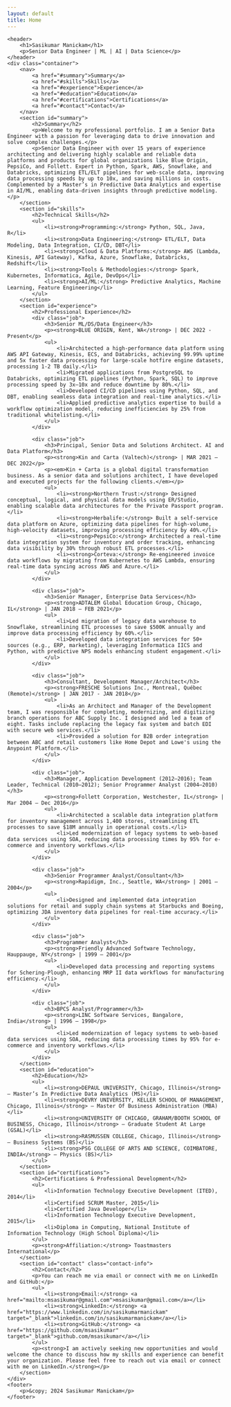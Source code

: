 ```yaml
---
layout: default
title: Home
---
```

    <header>
        <h1>Sasikumar Manickam</h1>
        <p>Senior Data Engineer | ML | AI | Data Science</p>
    </header>
    <div class="container">
        <nav>
            <a href="#summary">Summary</a>
            <a href="#skills">Skills</a>
            <a href="#experience">Experience</a>
            <a href="#education">Education</a>
            <a href="#certifications">Certifications</a>
            <a href="#contact">Contact</a>
        </nav>
        <section id="summary">
            <h2>Summary</h2>
            <p>Welcome to my professional portfolio. I am a Senior Data Engineer with a passion for leveraging data to drive innovation and solve complex challenges.</p>
            <p>Senior Data Engineer with over 15 years of experience architecting and delivering highly scalable and reliable data platforms and products for global organizations like Blue Origin, PepsiCo, and Follett. Expert in Python, Spark, AWS, Snowflake, and Databricks, optimizing ETL/ELT pipelines for web-scale data, improving data processing speeds by up to 10x, and saving millions in costs. Complemented by a Master’s in Predictive Data Analytics and expertise in AI/ML, enabling data-driven insights through predictive modeling.</p>
        </section>
        <section id="skills">
            <h2>Technical Skills</h2>
            <ul>
                <li><strong>Programming:</strong> Python, SQL, Java, R</li>
                <li><strong>Data Engineering:</strong> ETL/ELT, Data Modeling, Data Integration, CI/CD, DBT</li>
                <li><strong>Cloud & Data Platforms:</strong> AWS (Lambda, Kinesis, API Gateway), Kafka, Azure, Snowflake, Databricks, Redshift</li>
                <li><strong>Tools & Methodologies:</strong> Spark, Kubernetes, Informatica, Agile, DevOps</li>
                <li><strong>AI/ML:</strong> Predictive Analytics, Machine Learning, Feature Engineering</li>
            </ul>
        </section>
        <section id="experience">
            <h2>Professional Experience</h2>
            <div class="job">
                <h3>Senior ML/DS/Data Engineer</h3>
                <p><strong>BLUE ORIGIN, Kent, WA</strong> | DEC 2022 - Present</p>
                <ul>
                    <li>Architected a high-performance data platform using AWS API Gateway, Kinesis, ECS, and Databricks, achieving 99.99% uptime and 5x faster data processing for large-scale hotfire engine datasets, processing 1-2 TB daily.</li>
                    <li>Migrated applications from PostgreSQL to Databricks, optimizing ETL pipelines (Python, Spark, SQL) to improve processing speed by 3x–10x and reduce downtime by 80%.</li>
                    <li>Developed CI/CD pipelines using Python, SQL, and DBT, enabling seamless data integration and real-time analytics.</li>
                    <li>Applied predictive analytics expertise to build a workflow optimization model, reducing inefficiencies by 25% from traditional whitelisting.</li>
                </ul>
            </div>

            <div class="job">
                <h3>Principal, Senior Data and Solutions Architect. AI and Data Platform</h3>
                <p><strong>Kin and Carta (Valtech)</strong> | MAR 2021 – DEC 2022</p>
                <p><em>Kin + Carta is a global digital transformation business. As a senior data and solutions architect, I have developed and executed projects for the following clients.</em></p>
                <ul>
                    <li><strong>Northern Trust:</strong> Designed conceptual, logical, and physical data models using ER/Studio, enabling scalable data architectures for the Private Passport program.</li>
                    <li><strong>Herbalife:</strong> Built a self-service data platform on Azure, optimizing data pipelines for high-volume, high-velocity datasets, improving processing efficiency by 40%.</li>
                    <li><strong>PepsiCo:</strong> Architected a real-time data integration system for inventory and order tracking, enhancing data visibility by 30% through robust ETL processes.</li>
                    <li><strong>Corteva:</strong> Re-engineered invoice data workflows by migrating from Kubernetes to AWS Lambda, ensuring real-time data syncing across AWS and Azure.</li>
                </ul>
            </div>

            <div class="job">
                <h3>Senior Manager, Enterprise Data Services</h3>
                <p><strong>ADTALEM Global Education Group, Chicago, IL</strong> | JAN 2018 – FEB 2021</p>
                <ul>
                    <li>Led migration of legacy data warehouse to Snowflake, streamlining ETL processes to save $500K annually and improve data processing efficiency by 60%.</li>
                    <li>Developed data integration services for 50+ sources (e.g., ERP, marketing), leveraging Informatica IICS and Python, with predictive NPS models enhancing student engagement.</li>
                </ul>
            </div>

            <div class="job">
                <h3>Consultant, Development Manager/Architect</h3>
                <p><strong>FRESCHE Solutions Inc., Montreal, Québec (Remote)</strong> | JAN 2017 - JAN 2018</p>
                <ul>
                    <li>As an Architect and Manager of the Development team, I was responsible for completing, modernizing, and digitizing branch operations for ABC Supply Inc. I designed and led a team of eight. Tasks include replacing the legacy fax system and batch EDI with secure web services.</li>
                    <li>Provided a solution for B2B order integration between ABC and retail customers like Home Depot and Lowe's using the Anypoint Platform.</li>
                </ul>
            </div>

            <div class="job">
                <h3>Manager, Application Development (2012–2016); Team Leader, Technical (2010–2012); Senior Programmer Analyst (2004–2010)</h3>
                <p><strong>Follett Corporation, Westchester, IL</strong> | Mar 2004 – Dec 2016</p>
                <ul>
                    <li>Architected a scalable data integration platform for inventory management across 1,400 stores, streamlining ETL processes to save $18M annually in operational costs.</li>
                    <li>Led modernization of legacy systems to web-based data services using SOA, reducing data processing times by 95% for e-commerce and inventory workflows.</li>
                </ul>
            </div>

            <div class="job">
                <h3>Senior Programmer Analyst/Consultant</h3>
                <p><strong>Rapidigm, Inc., Seattle, WA</strong> | 2001 – 2004</p>
                <ul>
                    <li>Designed and implemented data integration solutions for retail and supply chain systems at Starbucks and Boeing, optimizing JDA inventory data pipelines for real-time accuracy.</li>
                </ul>
            </div>

            <div class="job">
                <h3>Programmer Analyst</h3>
                <p><strong>Friendly Advanced Software Technology, Hauppauge, NY</strong> | 1999 – 2001</p>
                <ul>
                    <li>Developed data processing and reporting systems for Schering-Plough, enhancing MRP II data workflows for manufacturing efficiency.</li>
                </ul>
            </div>

            <div class="job">
                <h3>BPCS Analyst/Programmer</h3>
                <p><strong>LINC Software Services, Bangalore, India</strong> | 1996 – 1998</p>
                <ul>
                    <li>Led modernization of legacy systems to web-based data services using SOA, reducing data processing times by 95% for e-commerce and inventory workflows.</li>
                </ul>
            </div>
        </section>
        <section id="education">
            <h2>Education</h2>
            <ul>
                <li><strong>DEPAUL UNIVERSITY, Chicago, Illinois</strong> – Master’s In Predictive Data Analytics (MS)</li>
                <li><strong>DEVRY UNIVERSITY, KELLER SCHOOL OF MANAGEMENT, Chicago, Illinois</strong> – Master Of Business Administration (MBA)</li>
                <li><strong>UNIVERSITY OF CHICAGO, GRAHAM/BOOTH SCHOOL OF BUSINESS, Chicago, Illinois</strong> – Graduate Student At Large (GSAL)</li>
                <li><strong>RASMUSSEN COLLEGE, Chicago, Illinois</strong> – Business Systems (BS)</li>
                <li><strong>PSG COLLEGE OF ARTS AND SCIENCE, COIMBATORE, INDIA</strong> – Physics (BS)</li>
            </ul>
        </section>
        <section id="certifications">
            <h2>Certifications & Professional Development</h2>
            <ul>
                <li>Information Technology Executive Development (ITED), 2014</li>
                <li>Certified SCRUM Master, 2015</li>
                <li>Certified Java Developer</li>
                <li>Information Technology Executive Development, 2015</li>
                <li>Diploma in Computing, National Institute of Information Technology (High School Diploma)</li>
            </ul>
            <p><strong>Affiliation:</strong> Toastmasters International</p>
        </section>
        <section id="contact" class="contact-info">
            <h2>Contact</h2>
            <p>You can reach me via email or connect with me on LinkedIn and GitHub:</p>
            <ul>
                <li><strong>Email:</strong> <a href="mailto:msasikumar@gmail.com">msasikumar@gmail.com</a></li>
                <li><strong>LinkedIn:</strong> <a href="https://www.linkedin.com/in/sasikumarmanickam" target="_blank">linkedin.com/in/sasikumarmanickam</a></li>
                <li><strong>GitHub:</strong> <a href="https://github.com/msasikumar" target="_blank">github.com/msasikumar</a></li>
            </ul>
            <p><strong>I am actively seeking new opportunities and would welcome the chance to discuss how my skills and experience can benefit your organization. Please feel free to reach out via email or connect with me on LinkedIn.</strong></p>
        </section>
    </div>
    <footer>
        <p>&copy; 2024 Sasikumar Manickam</p>
    </footer>
